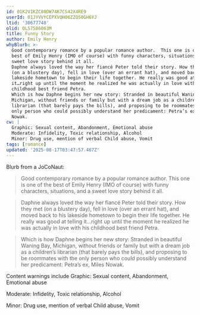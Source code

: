 ```yaml
---
id: 01K2V1KZC80DW74K7CS42X4RE9
userId: 01JYVVYCEPXVQH06ZZQS0GH6YJ
ltid: '30677740'
olid: OL57586063M
title: Funny Story
author: Emily Henry
whyBlurb: >-
  Good contemporary romance by a popular romance author.  This one is one of the
  best of Emily Henry (IMO of course) with funny characters, situations, and a
  sweet love story behind it all.
  Daphne always loved the way her fiancé Peter told their story. How they met
  (on a blustery day), fell in love (over an errant hat), and moved back to his
  lakeside hometown to begin their life together. He really was good at telling
  it…right up until the moment he realized he was actually in love with his
  childhood best friend Petra.
  Which is how Daphne begins her new story: Stranded in beautiful Waning Bay,
  Michigan, without friends or family but with a dream job as a children’s
  librarian (that barely pays the bills), and proposing to be roommates with the
  only person who could possibly understand her predicament: Petra’s ex, Miles
  Nowak.
cw: |
  Graphic: Sexual content, Abandonment, Emotional abuse
  Moderate: Infidelity, Toxic relationship, Alcohol
  Minor: Drug use, mention of verbal Child abuse, Vomit
tags: [romance]
updated: '2025-08-17T03:47:57.467Z'
---
```


Blurb from a JoCoNaut:

> Good contemporary romance by a popular romance author. This one is one of the
> best of Emily Henry (IMO of course) with funny characters, situations, and a
> sweet love story behind it all.

> Daphne always loved the way her fiancé Peter told their story. How they met
> (on a blustery day), fell in love (over an errant hat), and moved back to his
> lakeside hometown to begin their life together. He really was good at telling
> it…right up until the moment he realized he was actually in love with his
> childhood best friend Petra.

> Which is how Daphne begins her new story: Stranded in beautiful Waning Bay,
> Michigan, without friends or family but with a dream job as a children’s
> librarian (that barely pays the bills), and proposing to be roommates with the
> only person who could possibly understand her predicament: Petra’s ex, Miles
> Nowak.

Content warnings include Graphic: Sexual content, Abandonment, Emotional abuse

Moderate: Infidelity, Toxic relationship, Alcohol

Minor: Drug use, mention of verbal Child abuse, Vomit
